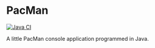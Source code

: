 
# PacMan

[![Java CI](https://github.com/atomic-light/PacMan/actions/workflows/ant.yml/badge.svg)](https://github.com/atomic-light/PacMan/actions/workflows/ant.yml)

A little PacMan console application programmed in Java.
